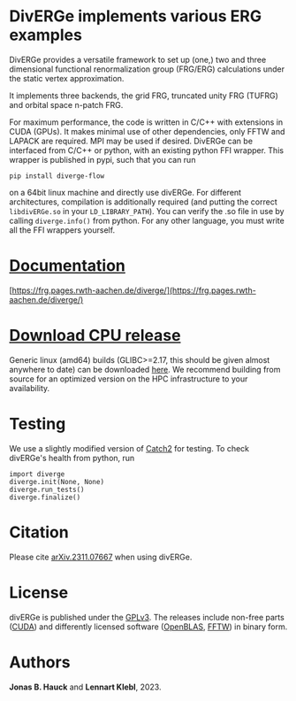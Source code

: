 # DivERGe implements various ERG examples
DivERGe provides a versatile framework to set up (one,) two and three
dimensional functional renormalization group (FRG/ERG) calculations under the
static vertex approximation.

It implements three backends, the grid FRG, truncated unity FRG (TUFRG) and
orbital space n-patch FRG.

For maximum performance, the code is written in C/C++ with extensions in CUDA
(GPUs). It makes minimal use of other dependencies, only FFTW and LAPACK are
required. MPI may be used if desired. DivERGe can be interfaced from C/C++ or
python, with an existing python FFI wrapper. This wrapper is published in pypi,
such that you can run
```
pip install diverge-flow
```
on a 64bit linux machine and directly use divERGe. For different architectures,
compilation is additionally required (and putting the correct
```libdivERGe.so``` in your ```LD_LIBRARY_PATH```). You can verify the .so file
in use by calling ```diverge.info()``` from python. For any other language, you
must write all the FFI wrappers yourself.

# [Documentation](https://frg.pages.rwth-aachen.de/diverge/)
[https://frg.pages.rwth-aachen.de/diverge/](https://frg.pages.rwth-aachen.de/diverge/)

# [Download CPU release](https://git.rwth-aachen.de/frg/diverge/-/raw/master/public/releases/v0.4/divERGe.tar.gz)
Generic linux (amd64) builds (GLIBC>=2.17, this should be given almost anywhere
to date) can be downloaded
[here](https://git.rwth-aachen.de/frg/diverge/-/tree/master/public/releases). We
recommend building from source for an optimized version on the HPC
infrastructure to your availability.

# Testing
We use a slightly modified version of
[Catch2](https://github.com/catchorg/Catch2) for testing. To check divERGe's
health from python, run
```
import diverge
diverge.init(None, None)
diverge.run_tests()
diverge.finalize()
```

# Citation
Please cite [arXiv.2311.07667](https://doi.org/10.48550/arXiv.2311.07667) when
using divERGe.

# License
divERGe is published under the
[GPLv3](https://www.gnu.org/licenses/gpl-3.0.html). The releases include
non-free parts ([CUDA](https://developer.nvidia.com/cuda-toolkit)) and
differently licensed software ([OpenBLAS](https://www.openblas.net/),
[FFTW](https://www.fftw.org/)) in binary form.

# Authors
**Jonas B. Hauck** and **Lennart Klebl**, 2023.
